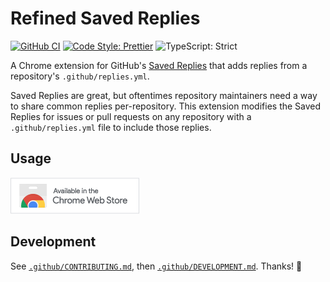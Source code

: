 # Refined Saved Replies

[![GitHub CI](https://github.com/JoshuaKGoldberg/sinon-timers-repeatable/actions/workflows/compile.yml/badge.svg)](https://github.com/JoshuaKGoldberg/sinon-timers-repeatable/actions/workflows/compile.yml)
[![Code Style: Prettier](https://img.shields.io/badge/code_style-prettier-brightgreen.svg)](https://prettier.io)
![TypeScript: Strict](https://img.shields.io/badge/typescript-strict-brightgreen.svg)

A Chrome extension for GitHub's [Saved Replies](https://docs.github.com/en/get-started/writing-on-github/working-with-saved-replies/using-saved-replies) that adds replies from a repository's `.github/replies.yml`.

Saved Replies are great, but oftentimes repository maintainers need a way to share common replies per-repository.
This extension modifies the Saved Replies for issues or pull requests on any repository with a `.github/replies.yml` file to include those replies.

## Usage

[![Available from Chrome Webstore](assets/chrome.png)](https://chrome.google.com/webstore/detail/refined-saved-replies/ngcinicnlicdndmpcfjjifononfcceih/)

## Development

See [`.github/CONTRIBUTING.md`](./.github/CONTRIBUTING.md), then [`.github/DEVELOPMENT.md`](./.github/DEVELOPMENT.md).
Thanks! 💖
